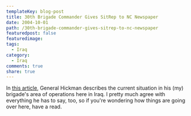 ```yaml
---
templateKey: blog-post
title: 30th Brigade Commander Gives SitRep to NC Newspaper
date: 2004-10-01
path: /30th-brigade-commander-gives-sitrep-to-nc-newspaper
featuredpost: false
featuredimage:
tags:
  - Iraq
category:
  - Iraq
comments: true
share: true
---
```


In [this article](https://www.fayettevillenc.com/story.php?Template=military&Story=6593016), General Hickman describes the current situation in his (my) brigade's area of operations here in Iraq. I pretty much agree with everything he has to say, too, so if you're wondering how things are going over here, have a read.
